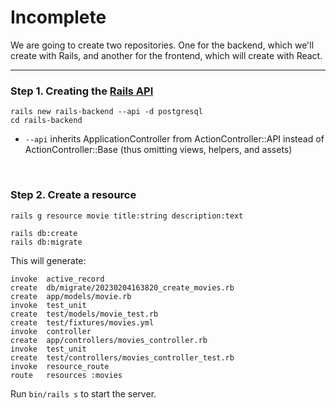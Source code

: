 # Incomplete

We are going to create two repositories. One for the backend, which we'll create with Rails, and another for the frontend, which will create with React.
<br>

---

### Step 1. Creating the [Rails API](https://guides.rubyonrails.org/api_app.html) <br>

```
rails new rails-backend --api -d postgresql
cd rails-backend
```

- `--api` inherits ApplicationController from ActionController::API instead of ActionController::Base (thus omitting views, helpers, and assets)

<br>

### Step 2. Create a resource

```
rails g resource movie title:string description:text

rails db:create
rails db:migrate
```

This will generate:

```
invoke  active_record
create  db/migrate/20230204163820_create_movies.rb
create  app/models/movie.rb
invoke  test_unit
create  test/models/movie_test.rb
create  test/fixtures/movies.yml
invoke  controller
create  app/controllers/movies_controller.rb
invoke  test_unit
create  test/controllers/movies_controller_test.rb
invoke  resource_route
route   resources :movies
```

Run `bin/rails s` to start the server.

<!--
### 1.1 Setup CORS <br>
Very simply, cross origin resource sharing [(CORS)](https://developer.mozilla.org/en-US/docs/Web/HTTP/CORS) defines who’s allowed to interact with our API. We can implement this with the gem [rack cors](https://github.com/cyu/rack-cors). Run the following to add it to the gemfile:  <br><br>
`gem 'rack-cors'` <br><br>
Then <br><br>
`bundle` <br>

And finally update `config/initializers/cors.rbz` to allow all origins (*) to make requests (for testing purposes only)
```
Rails.application.config.middleware.insert_before 0, Rack::Cors do
  allow do
    origins '*'
resource '*',
      headers: :any,
      methods: [:get, :post, :put, :patch, :delete, :options, :head]
  end
end
```
... <br>
To be continued <br>
...
 -->

<!--
https://www.section.io/engineering-education/how-to-integrate-a-react-application-with-rails-api/

https://www.youtube.com/watch?v=sh4WrNGDvQM

https://blog.devgenius.io/create-a-rails-api-with-react-frontend-using-hooks-and-typescript-dcb4e84c3dbf

https://blog.logrocket.com/getting-started-with-create-react-app-d93147444a27/

https://hibbard.eu/rails-react-crud-app/
 -->
